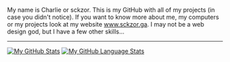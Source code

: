 My name is Charlie or sckzor.  This is my GitHub with all of my projects (in case you didn't notice).  If you want to know more about me, my computers or my projects look at my website www.sckzor.ga.  I may not be a web design god, but I have a few other skills...
  
---
[![My GitHub Stats](https://github-readme-stats.vercel.app/api/?username=sckzor&include_all_commits=true&theme=tokyonight&showicons=true)]()
[![My GitHub Language Stats](https://github-readme-stats.vercel.app/api/top-langs/?username=sckzor&theme=tokyonight)]()
